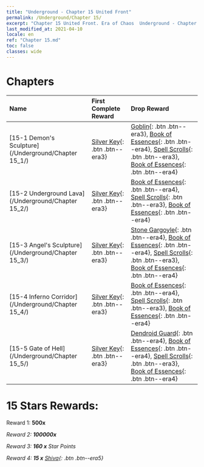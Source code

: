 ```yaml
---
title: "Underground - Chapter 15 United Front"
permalink: /Underground/Chapter 15/
excerpt: "Chapter 15 United Front. Era of Chaos  Underground - Chapter 15. United Front"
last_modified_at: 2021-04-10
locale: en
ref: "Chapter 15.md"
toc: false
classes: wide
---
```


  # Chapters

  | Name |  First Complete Reward | Drop Reward |
  |:------------|:------------|:------------| 
  | [15-1 Demon's Sculpture](/Underground/Chapter 15_1/) | [Silver Key](/Items/con_693/){: .btn .btn--era3} | [Goblin](/Items/unt_217/){: .btn .btn--era3}, [Book of Essences](/Items/mat_60/){: .btn .btn--era4}, [Spell Scrolls](/Items/con_694/){: .btn .btn--era3}, [Book of Essences](/Items/mat_53/){: .btn .btn--era4} |
  | [15-2 Underground Lava](/Underground/Chapter 15_2/) | [Silver Key](/Items/con_693/){: .btn .btn--era3} | [Book of Essences](/Items/mat_60/){: .btn .btn--era4}, [Spell Scrolls](/Items/con_694/){: .btn .btn--era3}, [Book of Essences](/Items/mat_53/){: .btn .btn--era4} |
  | [15-3 Angel's Sculpture](/Underground/Chapter 15_3/) | [Silver Key](/Items/con_693/){: .btn .btn--era3} | [Stone Gargoyle](/Items/unt_236/){: .btn .btn--era4}, [Book of Essences](/Items/mat_60/){: .btn .btn--era4}, [Spell Scrolls](/Items/con_694/){: .btn .btn--era3}, [Book of Essences](/Items/mat_53/){: .btn .btn--era4} |
  | [15-4 Inferno Corridor](/Underground/Chapter 15_4/) | [Silver Key](/Items/con_693/){: .btn .btn--era3} | [Book of Essences](/Items/mat_60/){: .btn .btn--era4}, [Spell Scrolls](/Items/con_694/){: .btn .btn--era3}, [Book of Essences](/Items/mat_53/){: .btn .btn--era4} |
  | [15-5 Gate of Hell](/Underground/Chapter 15_5/) | [Silver Key](/Items/con_693/){: .btn .btn--era3} | [Dendroid Guard](/Items/unt_203/){: .btn .btn--era4}, [Book of Essences](/Items/mat_60/){: .btn .btn--era4}, [Spell Scrolls](/Items/con_694/){: .btn .btn--era3}, [Book of Essences](/Items/mat_53/){: .btn .btn--era4} |


  # 15 Stars Rewards:

 Reward 1:  **500x** <i class="fas fa-gem"/>

 Reward 2:  **100000x** <i class="fas fa-coins"/>

 Reward 3: **160 x** Star Points

 Reward 4: **15 x** [Shiva](/Items/her_376/){: .btn .btn--era5}

